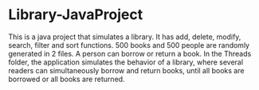 # Library-JavaProject
This is a java project that simulates a library. It has add, delete, modify, search, filter and sort functions. 500 books and 500 people are randomly generated in 2 files. A person can borrow or return a book. In the Threads folder, the application simulates the behavior of a library, where several readers can simultaneously borrow and return books, until all books are borrowed or all books are returned.

